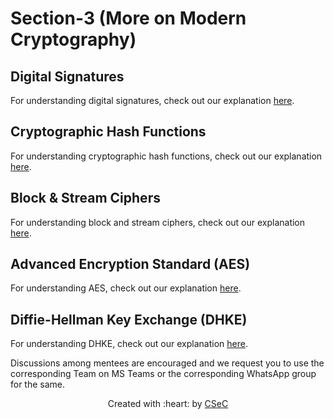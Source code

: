 # Section-3 (More on Modern Cryptography)

## Digital Signatures

For understanding digital signatures, check out our explanation [here](https://docs.google.com/document/d/1Vn_97NyHALbme-id5AT9C-XaNo2e_gkd/edit?usp=sharing&ouid=108053057768377721012&rtpof=true&sd=true).

## Cryptographic Hash Functions

For understanding cryptographic hash functions, check out our explanation [here](https://docs.google.com/document/d/1DkdKIgdX6X7MGPWvXOsr3cCGm1nv8Ttx3mUDiFBp7JM/edit?usp=sharing).

## Block & Stream Ciphers

For understanding block and stream ciphers, check out our explanation [here](https://docs.google.com/document/d/1eAby2prAwFpc-p5tiSKgKp8Xjs_e2UkjQyQAbKhR4t8/edit).

## Advanced Encryption Standard (AES)

For understanding AES, check out our explanation [here](https://docs.google.com/document/d/1Kc6X_w6hMbjXUASi6efayKkGmf6Dr5Tc/edit?usp=sharing&ouid=108053057768377721012&rtpof=true&sd=true).

## Diffie-Hellman Key Exchange (DHKE)

For understanding DHKE, check out our explanation [here](https://docs.google.com/document/d/1o3GxBGMr1q74EJFEiNNENIdEPVjnfnAv/edit?usp=sharing&ouid=108053057768377721012&rtpof=true&sd=true).


Discussions among mentees are encouraged and we request you to use the corresponding Team on MS Teams or the corresponding WhatsApp group for the same.

<p align="center">Created with :heart: by <a href="https://cseciitb.github.io/">CSeC</a></p>

